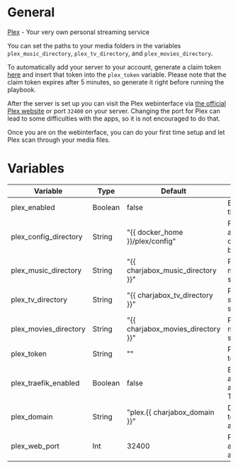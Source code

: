 # General
[Plex](https://www.plex.tv/) - Your very own personal streaming service

You can set the paths to your media folders in the variables `plex_music_directory`, `plex_tv_directory`, and `plex_movies_directory`. 

To automatically add your server to your account, generate a claim token [here](https://www.plex.tv/claim/) and insert that token into the `plex_token` variable. Please note that the claim token expires after 5 minutes, so generate it right before running the playbook.

After the server is set up you can visit the Plex webinterface via [the official Plex website](https://app.plex.tv/desktop) or port `32400` on your server. Changing the port for Plex can lead to some difficulties with the apps, so it is not encouraged to do that.

Once you are on the webinterface, you can do your first time setup and let Plex scan through your media files.

# Variables

| Variable              | Type    | Default                            | Comment                                          |
|-----------------------|---------|------------------------------------|--------------------------------------------------|
| plex_enabled          | Boolean | false                              | Enable/Disable the application                   |
| plex_config_directory | String  | "{{ docker_home }}/plex/config"    | Path were application config should be stored    |
| plex_music_directory  | String  | "{{ charjabox_music_directory }}"  | Path were music is stored                        |
| plex_tv_directory     | String  | "{{ charjabox_tv_directory }}"     | Path were TV shows are stored                    |
| plex_movies_directory | String  | "{{ charjabox_movies_directory }}" | Path were movies are stored                      |
| plex_token            | String  | ""                                 | Plex claim token                                 |
| plex_traefik_enabled  | Boolean | false                              | Enable/Disable access to application via Traefik |
| plex_domain           | String  | "plex.{{ charjabox_domain }}"      | Domain used to access the application            |
| plex_web_port         | Int     | 32400                              | Port used to access the application              |
